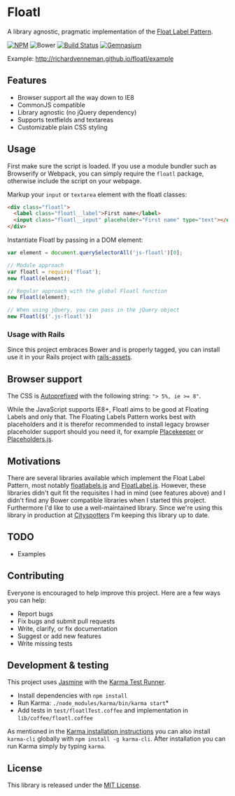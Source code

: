 # Floatl

A library agnostic, pragmatic implementation of the [Float Label Pattern](http://mds.is/float-label-pattern/).

[![NPM](https://img.shields.io/npm/v/floatl.svg?style=flat-square)](https://www.npmjs.com/package/floatl)
![Bower](https://img.shields.io/bower/v/floatl.svg?style=flat-square)
[![Build Status](https://img.shields.io/travis/richardvenneman/floatl/master.svg?style=flat-square)](https://travis-ci.org/richardvenneman/floatl)
[![Gemnasium](https://img.shields.io/gemnasium/richardvenneman/floatl.svg?style=flat-square)](https://gemnasium.com/richardvenneman/floatl)

Example: http://richardvenneman.github.io/floatl/example

## Features

- Browser support all the way down to IE8
- CommonJS compatible
- Library agnostic (no jQuery dependency)
- Supports textfields and textareas
- Customizable plain CSS styling

## Usage

First make sure the script is loaded. If you use a module bundler such as Browserify or Webpack, you can simply require the `floatl` package, otherwise include the script on your webpage.

Markup your `input` or `textarea` element with the floatl classes:

```html
<div class="floatl">
  <label class="floatl__label">First name</label>
  <input class="floatl__input" placeholder="First name" type="text"></div>
</div>
```

Instantiate Floatl by passing in a DOM element:

```javascript
var element = document.querySelectorAll('js-floatl')[0];

// Module approach
var floatl = require('float');
new floatl(element);

// Regular approach with the global Floatl function
new Floatl(element);

// When using jQuery, you can pass in the jQuery object
new Floatl($('.js-floatl'))
```

### Usage with Rails

Since this project embraces Bower and is properly tagged, you can install use it in your Rails project with [rails-assets](https://www.rails-assets.org).

## Browser support

The CSS is [Autoprefixed](https://github.com/postcss/autoprefixer) with the following string: `"> 5%, ie >= 8"`.

While the JavaScript supports IE8+, Floatl aims to be good at Floating Labels and only that. The Floating Labels Pattern works best with placeholders and it is therefor recommended to install legacy browser placeholder support should you need it, for example [Placekeeper](https://github.com/kristerkari/placekeeper) or [Placeholders.js](https://github.com/jamesallardice/Placeholders.js).

## Motivations

There are several libraries available which implement the Float Label Pattern, most notably [floatlabels.js](https://github.com/clubdesign/floatlabels.js) and [FloatLabel.js](https://github.com/m10l/FloatLabel.js). However, these libraries didn't quit fit the requisites I had in mind (see features above) and I didn't find any Bower compatible libraries when I started this project. Furthermore I'd like to use a well-maintained library. Since we're using this library in production at [Cityspotters](https://www.cityspotters.com) I'm keeping this library up to date.

## TODO

- Examples

## Contributing

Everyone is encouraged to help improve this project. Here are a few ways you can help:

- Report bugs
- Fix bugs and submit pull requests
- Write, clarify, or fix documentation
- Suggest or add new features
- Write missing tests

## Development & testing

This project uses [Jasmine](http://jasmine.github.io) with the [Karma Test Runner](http://karma-runner.github.io/).

- Install dependencies with `npm install`
- Run Karma: `./node_modules/karma/bin/karma start`*
- Add tests in `test/floatlTest.coffee` and implementation in `lib/coffee/floatl.coffee`

As mentioned in the [Karma installation instructions](http://karma-runner.github.io/0.13/intro/installation.html) you can also install `karma-cli` globally with `npm install -g karma-cli`. After installation you can run Karma simply by typing `karma`.

## License

This library is released under the [MIT License](http://www.opensource.org/licenses/MIT).

